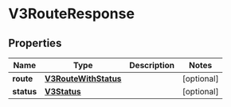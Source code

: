 

# V3RouteResponse


## Properties

| Name | Type | Description | Notes |
|------------ | ------------- | ------------- | -------------|
|**route** | [**V3RouteWithStatus**](V3RouteWithStatus.md) |  |  [optional] |
|**status** | [**V3Status**](V3Status.md) |  |  [optional] |



